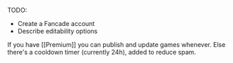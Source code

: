 TODO:
* Create a Fancade account
* Describe editability options

If you have [[Premium]] you can publish and update games whenever. Else there's a cooldown timer (currently 24h), added to reduce spam.